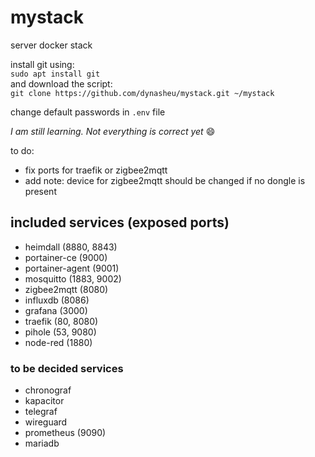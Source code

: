 # mystack
server docker stack

install git using:  
`sudo apt install git`  
and download the script:  
`git clone https://github.com/dynasheu/mystack.git ~/mystack`  

change default passwords in `.env` file

*I am still learning. Not everything is correct yet* :smile:

to do:
- fix ports for traefik or zigbee2mqtt
- add note: device for zigbee2mqtt should be changed if no dongle is present

## included services (exposed ports)
- heimdall (8880, 8843)
- portainer-ce (9000)
- portainer-agent (9001)
- mosquitto (1883, 9002)
- zigbee2mqtt (8080)
- influxdb (8086)
- grafana (3000)
- traefik (80, 8080)
- pihole (53, 9080)
- node-red (1880)

### to be decided services
- chronograf
- kapacitor
- telegraf
- wireguard
- prometheus (9090)
- mariadb